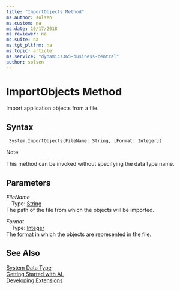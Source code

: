 ```yaml
---
title: "ImportObjects Method"
ms.author: solsen
ms.custom: na
ms.date: 10/17/2018
ms.reviewer: na
ms.suite: na
ms.tgt_pltfrm: na
ms.topic: article
ms.service: "dynamics365-business-central"
author: solsen
---
```

[//]: # (START>DO_NOT_EDIT)
[//]: # (IMPORTANT:Do not edit any of the content between here and the END>DO_NOT_EDIT.)
[//]: # (Any modifications should be made in the .xml files in the ModernDev repo.)
# ImportObjects Method
Import application objects from a file.

## Syntax
```
 System.ImportObjects(FileName: String, [Format: Integer])
```
> [!NOTE]  
> This method can be invoked without specifying the data type name.  
## Parameters
*FileName*  
&emsp;Type: [String](../string/string-data-type.md)  
The path of the file from which the objects will be imported.
        
*Format*  
&emsp;Type: [Integer](../integer/integer-data-type.md)  
The format in which the objects are represented in the file.  



[//]: # (IMPORTANT: END>DO_NOT_EDIT)
## See Also
[System Data Type](system-data-type.md)  
[Getting Started with AL](../devenv-get-started.md)  
[Developing Extensions](../devenv-dev-overview.md)